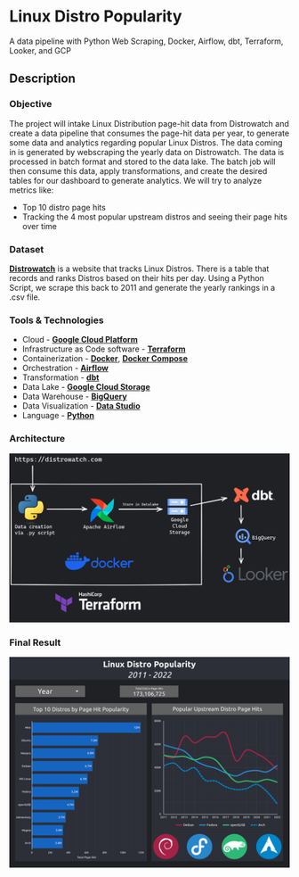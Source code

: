 # Linux Distro Popularity

A data pipeline with Python Web Scraping, Docker, Airflow, dbt, Terraform, Looker, and GCP

## Description

### Objective

The project will intake Linux Distribution page-hit data from Distrowatch and create a data pipeline that consumes the page-hit data per year, to generate some data and analytics regarding popular Linux Distros. The data coming in is generated by webscraping the yearly data on Distrowatch. The data is processed in batch format and stored to the data lake. The batch job will then consume this data, apply transformations, and create the desired tables for our dashboard to generate analytics. We will try to analyze metrics like:
  * Top 10 distro page hits
  * Tracking the 4 most popular upstream distros and seeing their page hits over time

### Dataset

[**Distrowatch**](https://distrowatch.com/) is a website that tracks Linux Distros. There is a table that records and ranks Distros based on their hits per day. Using a Python Script, we scrape this back to 2011 and generate the yearly rankings in a .csv file.

### Tools & Technologies

- Cloud - [**Google Cloud Platform**](https://cloud.google.com)
- Infrastructure as Code software - [**Terraform**](https://www.terraform.io)
- Containerization - [**Docker**](https://www.docker.com), [**Docker Compose**](https://docs.docker.com/compose/)
- Orchestration - [**Airflow**](https://airflow.apache.org)
- Transformation - [**dbt**](https://www.getdbt.com)
- Data Lake - [**Google Cloud Storage**](https://cloud.google.com/storage)
- Data Warehouse - [**BigQuery**](https://cloud.google.com/bigquery)
- Data Visualization - [**Data Studio**](https://datastudio.google.com/overview)
- Language - [**Python**](https://www.python.org)

### Architecture

![ldp-architecture](images/architecture.png)

### Final Result

![dashboard](images/dashboard.png)
